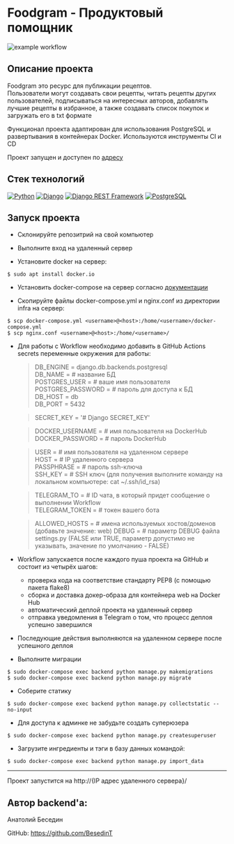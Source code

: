 # Foodgram - Продуктовый помощник

![example workflow](https://github.com/BesedinT/foodgram-project-react/actions/workflows/main.yml/badge.svg)

## Описание проекта

Foodgram это ресурс для публикации рецептов.  
Пользователи могут создавать свои рецепты, читать рецепты других пользователей, подписываться на интересных авторов, добавлять лучшие рецепты в избранное, а также создавать список покупок и загружать его в txt формате

Функционал проекта адаптирован для использования PostgreSQL и развертывания в контейнерах Docker. Используются инструменты CI и CD

Проект запущен и доступен по [адресу](http://158.160.2.119)

## Стек технологий

[![Python](https://img.shields.io/badge/-Python-464646?style=flat-square&logo=Python)](https://www.python.org/)
[![Django](https://img.shields.io/badge/-Django-464646?style=flat-square&logo=Django)](https://www.djangoproject.com/)
[![Django REST Framework](https://img.shields.io/badge/-Django%20REST%20Framework-464646?style=flat-square&logo=Django%20REST%20Framework)](https://www.django-rest-framework.org/)
[![PostgreSQL](https://img.shields.io/badge/-PostgreSQL-464646?style=flat-square&logo=PostgreSQL)](https://www.postgresql.org/)

## Запуск проекта

- Склонируйте репозитрий на свой компьютер 

- Выполните вход на удаленный сервер  

- Установите docker на сервер:  

`$ sudo apt install docker.io`  

- Установить docker-compose на сервер согласно [документации](https://docs.docker.com/compose/install/)

- Скопируйте файлы docker-compose.yml и nginx.conf из директории infra на сервер:

`$ scp docker-compose.yml <username>@<host>:/home/<username>/docker-compose.yml`   
`$ scp nginx.conf <username>@<host>:/home/<username>/`

- Для работы с Workflow необходимо добавить в GitHub Actions secrets переменные окружения для работы:
    >DB_ENGINE = django.db.backends.postgresql  
    >DB_NAME = # название БД  
    >POSTGRES_USER = # ваше имя пользователя  
    >POSTGRES_PASSWORD = # пароль для доступа к БД  
    >DB_HOST = db  
    >DB_PORT = 5432 
     
    >SECRET_KEY = '# Django SECRET_KEY'  
    
    >DOCKER_USERNAME = # имя пользователя на DockerHub  
    >DOCKER_PASSWORD = # пароль DockerHub  
    
    >USER = # имя пользователя на удаленном сервере  
    >HOST = # IP удаленного сервера  
    >PASSPHRASE = # пароль ssh-ключа  
    >SSH_KEY = # SSH ключ (для получения выполните команду на локальном компьютере: cat ~/.ssh/id_rsa) 
    
    >TELEGRAM_TO = # ID чата, в который придет сообщение о выполнении Workflow  
    >TELEGRAM_TOKEN = # токен вашего бота
    
    >ALLOWED_HOSTS = # имена используемых хостов/доменов (добавьте значение: web) 
    >DEBUG = # параметр DEBUG файла settings.py (FALSE или TRUE, параметр допустимо не указывать, значение по умолчанию - FALSE)  
    

- Workflow запускается после каждого пуша проекта на GitHub и состоит из четырёх шагов:
     - проверка кода на соответствие стандарту PEP8 (с помощью пакета flake8)
     - cборка и доставка докер-образа для контейнера web на Docker Hub
     - автоматический деплой проекта на удаленный сервер
     - отправка уведомления в Telegram о том, что процесс деплоя успешно завершился 

- Последующие действия выполняются на удаленном сервере после успешного деплоя   

- Выполните миграции   

`$ sudo docker-compose exec backend python manage.py makemigrations`    
`$ sudo docker-compose exec backend python manage.py migrate`  

- Соберите статику     

`$ sudo docker-compose exec backend python manage.py collectstatic --no-input`    

- Для доступа к админке не забудьте создать суперюзера  

`$ sudo docker-compose exec backend python manage.py createsuperuser`  

- Загрузите ингредиенты и тэги в базу данных командой:

`$ sudo docker-compose exec backend python manage.py import_data`

__________________________________

Проект запустится на http://{IP адрес удаленного сервера}/   

## Автор backend'а:

Анатолий Беседин

GitHub: https://github.com/BesedinT  
